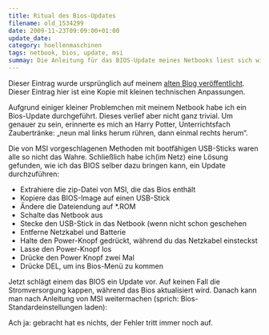 ```yaml
---
title: Ritual des Bios-Updates
filename: old_1534299
date: 2009-11-23T09:09:00+01:00
update_date:
category: hoellenmaschinen
tags: netbook, bios, update, msi
summay: Die Anleitung für das BIOS-Update meines Netbooks liest sich wie ein Zaubertrankrezept aus Harry Potter.
---
```

Dieser Eintrag wurde ursprünglich auf meinem [alten Blog veröffentlicht](https://stu.blogger.de/stories/1534299/). Dieser Eintrag hier ist eine Kopie mit kleinen technischen Anpassungen.

Aufgrund einiger kleiner Problemchen mit meinem Netbook habe ich ein Bios-Update durchgeführt. Dieses verlief aber nicht ganz trivial. Um genauer zu sein, erinnerte es mich an Harry Potter, Unterrichtsfach Zaubertränke: „neun mal links herum rühren, dann einmal rechts herum“.

Die von MSI vorgeschlagenen Methoden mit bootfähigen USB-Sticks waren alle so nicht das Wahre. Schließlich habe ich(im Netz) eine Lösung gefunden, wie ich das BIOS selber dazu bringen kann, ein Update durchzuführen:

- Extrahiere die zip-Datei von MSI, die das Bios enthält
- Kopiere das BIOS-Image auf einen USB-Stick
- Ändere die Dateiendung auf \*.ROM
- Schalte das Netbook aus
- Stecke den USB-Stick in das Netbook (wenn nicht schon geschehen
- Entferne Netzkabel und Batterie
- Halte den Power-Knopf gedrückt, während du das Netzkabel einsteckst
- Lasse den Power-Knopf los
- Drücke den Power Knopf zwei Mal
- Drücke DEL, um ins Bios-Menü zu kommen

Jetzt schlägt einem das BIOS ein Update vor. Auf keinen Fall die Stromversorgung kappen, während das Bios aktualisiert wird. Danach kann man nach Anleitung von MSI weitermachen (sprich: Bios-Standardeinstellungen laden):

Ach ja: gebracht hat es nichts, der Fehler tritt immer noch auf.
